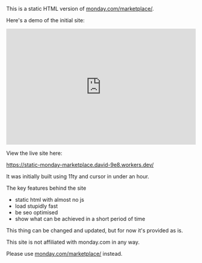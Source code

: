 This is a static HTML version of  [monday.com/marketplace/](https://monday.com/marketplace/).

Here's a demo of the initial site:
<div style="position: relative; padding-bottom: 61.29398410896708%; height: 0;"><iframe src="https://www.loom.com/embed/ccd890f4965e4491b864a13988e35fe9?sid=b16f5163-0c5b-4df0-aac1-44998efb6c33" frameborder="0" webkitallowfullscreen mozallowfullscreen allowfullscreen style="position: absolute; top: 0; left: 0; width: 100%; height: 100%;"></iframe></div>

View the live site here: 

https://static-monday-marketplace.david-9e8.workers.dev/

It was initially built using 11ty and cursor in under an hour.

The  key features behind the site

- static html with almost no js
- load stupidly fast
- be seo optimised
- show what can be achieved in a short period of time

This thing can be changed and updated, but for now it's provided as is.

This site is not affiliated with monday.com in any way. 

Please use [monday.com/marketplace/](https://monday.com/marketplace/) instead.